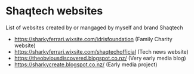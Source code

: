 # Shaqtech websites
List of websites created by or mangaged by myself and brand Shaqtech

- https://sharkyferrari.wixsite.com/idrisfoundation (Family Charity website)
- https://sharkyferrari.wixsite.com/shaqtechofficial (Tech news website)
- https://theobviousdiscovered.blogspot.co.nz/ (Very early media blog)
- https://sharkycreate.blogspot.co.nz/ (Early media project)
 
